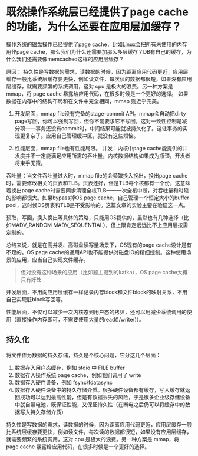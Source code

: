 # 既然操作系统层已经提供了page cache的功能，为什么还要在应用层加缓存？

操作系统的磁盘操作已经提供了page cache，比如Linux会把所有未使用的内存用作page cache，那么我们为什么还需要加那么多层缓存？DB有自己的缓存，为什么我们还需要像memcached这样的应用层缓存？


原因：
持久性是写数据的需求，读数据的时候，因为距离应用代码更近，应用层缓存一般比系统层缓存要更快，例如读文件，每次读的数据都很短，如果没有应用层缓存，就需要频繁的系统调用，这对 cpu 是极大的浪费。另一种方案是 mmap，将 page cache 暴露给应用代码，在很多时候是一个更好的选择。
如果数据在内存中的结构布局和在文件中完全相同，mmap 则近乎完美。


1. 开发层面，mmap file没有完备的stage-commit API。mmap会自动把dirty page写回，你可以强制写回，但你不能要求它不写回。这对一致性控制是减分项——事务还没有commit时，中间结果可能就被持久化了。这让事务的实现更复杂了。应用自己管理缓冲区，就没有这些烦恼。

2. 性能层面，mmap file也有性能局限。
并发：内核中page cache能提供的并发度并不一定能满足应用所需的吞吐量，内核数据结构如果成为瓶颈，开发者将束手无策。

吞吐量：当文件吞吐量过大时，mmap file的会频繁换入换出，换出page cache时，需要修改相关的页表和TLB。页表还好，但是TLB每个核都有一个份，这意味着换出page cache时需要同步清理全核TLB——一次全核中断，对吞吐量和时延的影响都很大。如果bypass掉OS page cache，自己管理一个恒定大小的buffer pool，这时候OS页表和TLB是不受影响的。这篇文章的实验主要在验证这一点。

预取，写回，换入换出等具体的策略，只能用OS提供的，虽然也有几种选择（比如MADV_RANDOM MADV_SEQUENTIAL），但上限肯定远远比不上应用层按需定制的。


总结来说，就是在高并发、高磁盘读写量场景下，OS现有的page cache设计是有不足的。OS page cache的通用API也不能提供对磁盘IO的精细控制。这种使用场景的应用，应当自己实现文件缓存。


> 但对没有这种场景的应用（比如题主提到的kafka），OS page cache大概只有好处：

开发层面，不用向应用层缓存一样记录内存block和文件block的映射关系，不用自己实现脏block写回等。

性能层面，不仅可以减少一次内核态到用户态的拷贝，还可以用减少系统调用的使用（直接操作内存即可，不需要使用大量的read()/write()）。

## 持久化

将文件作为数据的持久存储，持久是个核心问题，它分这几个层面：

1. 数据存入用户态缓存，例如 stdio 中 FILE buffer
2. 数据存入操作系统 page cache，例如我们调用了 write
3. 数据存入硬件设备，例如 fsync/fdatasync
4. 数据存入硬件设备中的持久存储介质。很多硬件设备都有缓存，写入缓存就返回成功可以达到最高性能，但是有数据丢失的风险，于是很多企业级存储设备中就自带电池，既保证性能，又保证持久性（在断电之后仍可以将缓存中的数据写入持久存储介质）

持久性是写数据的需求，读数据的时候，因为距离应用代码更近，应用层缓存一般比系统层缓存要更快，例如读文件，每次读的数据都很短，如果没有应用层缓存，就需要频繁的系统调用，这对 cpu 是极大的浪费。另一种方案是 mmap，将 page cache 暴露给应用代码，在很多时候是一个更好的选择。






